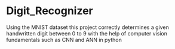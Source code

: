# Digit_Recognizer
Using the MNIST dataset this project correctly determines a given handwritten digit between 0 to 9 with the help of computer vision fundamentals such as CNN and ANN in python
